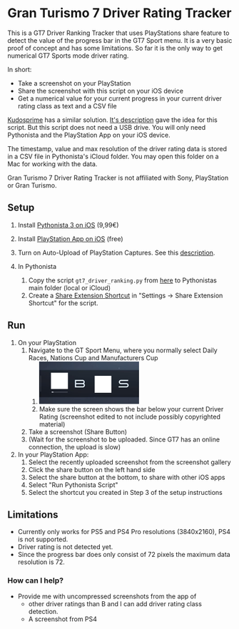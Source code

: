 # Gran Turismo 7 Driver Rating Tracker

This is a GT7 Driver Ranking Tracker that uses PlayStations share feature to detect the value of the progress bar in the GT7 Sport menu. It is a very basic proof of concept and has some limitations. So far it is the only way to get numerical GT7 Sports mode driver rating.

In short:

* Take a screenshot on your PlayStation
* Share the screenshot with this script on your iOS device
* Get a numerical value for your current progress in your current driver rating class as text and a CSV file

[Kudosprime](https://www.kudosprime.com) has a similar solution. [It's description](https://www.kudosprime.com/gt7/sport_tracker.php?id=84405) gave the idea for this script. But this script does not need a USB drive. You will only need Pythonista and the PlayStation App on your iOS device.

The timestamp, value and max resolution of the driver rating data is stored in a CSV file in Pythonista's iCloud folder. You may open this folder on a Mac for working with the data.

Gran Turismo 7 Driver Rating Tracker is not affiliated with Sony, PlayStation or Gran Turismo.

## Setup

1. Install [Pythonista 3 on iOS](https://apps.apple.com/us/app/pythonista-3/id1085978097?ls=1) (9,99€)

2. Install [PlayStation App on iOS](https://apps.apple.com/de/app/playstation-app/id410896080) (free)

3. Turn on Auto-Upload of PlayStation Captures. See this [description](https://gamerant.com/playstation-app-screenshots-photos/).

4. In Pythonista

   1. Copy the script `gt7_driver_ranking.py` from [here](https://github.com/snipem/gt7_driver_ranking_image_recognition/blob/main/gt7_driver_ranking_image_recognition.py) to Pythonistas main folder (local or iCloud)
   2. Create a [Share Extension Shortcut](https://omz-software.com/pythonista/docs/ios/pythonista_shortcuts.html#pythonista-share-extension) in "Settings -> Share Extension Shortcut" for the script.

   

## Run

1. On your PlayStation
   1. Navigate to the GT Sport Menu, where you normally select Daily Races, Nations Cup and Manufacturers Cup
      1. <img src="README.assets/reference.png" alt="reference" style="zoom:50%;" />
      2. Make sure the screen shows the bar below your current Driver Rating (screenshot edited to not include possibly copyrighted material)
   2. Take a screenshot (Share Button)
   3. (Wait for the screenshot to be uploaded. Since GT7 has an online connection, the upload is slow)
2. In your PlayStation App:
   1. Select the recently uploaded screenshot from the screenshot gallery
   2. Click the share button on the left hand side
   3. Select the share button at the bottom, to share with other iOS apps
   4. Select "Run Pythonista Script"
   5. Select the shortcut you created in Step 3 of the setup instructions



## Limitations

* Currently only works for PS5 and PS4 Pro resolutions (3840x2160), PS4 is not supported.
* Driver rating is not detected yet.
* Since the progress bar does only consist of 72 pixels the maximum data resolution is 72. 



### How can I help?

* Provide me with uncompressed screenshots from the app of 
  * other driver ratings than B and I can add driver rating class detection.
  * A screenshot from PS4
